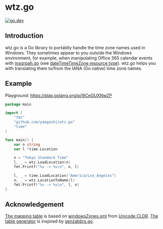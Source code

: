 # wtz.go

[![go.dev](https://img.shields.io/badge/go.dev-reference-000000?logo=go)](https://pkg.go.dev/github.com/yaegashi/wtz.go)

## Introduction

wtz.go is a Go library to portablly handle the time zone names used in Windows.
They sometimes appear to you outside the Windows environment,
for example, when manipulating Office 365 calendar events
with [msgrpah.go](https://github.com/yaegashi/msgraph.go)
(see [dateTimeTimeZone resource type](https://docs.microsoft.com/en-us/graph/api/resources/datetimetimezone?view=graph-rest-1.0)).
wtz.go helps you with translating them to/from the IANA (Go native) time zone names.

## Example

Playground: https://play.golang.org/p/l9CeGUXNwZP
```go
package main

import (
	"fmt"
	"github.com/yaegashi/wtz.go"
	"time"
)

func main() {
	var n string
	var l *time.Location

	n = "Tokyo Standard Time"
	l, _ = wtz.LoadLocation(n)
	fmt.Printf("%v -> %v\n", n, l)

	l, _ = time.LoadLocation("America/Los_Angeles")
	n, _ = wtz.LocationToName(l)
	fmt.Printf("%v -> %v\n", l, n)
}
```

## Acknowledgement

[The mapping table](wtz_maps.go) is based on 
[windowsZones.xml](https://raw.githubusercontent.com/unicode-org/cldr/master/common/supplemental/windowsZones.xml)
from [Unicode CLDR](http://cldr.unicode.org/).
[The table generator](gen/genmaps.go) is inspired by [genzabbrs.go](https://golang.org/src/time/genzabbrs.go).

